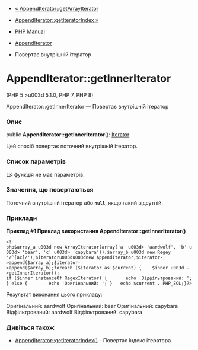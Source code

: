 - [«
AppendIterator::getArrayIterator](appenditerator.getarrayiterator.md)
- [AppendIterator::getIteratorIndex
»](appenditerator.getiteratorindex.md)

- [PHP Manual](index.md)
- [AppendIterator](class.appenditerator.md)
- Повертає внутрішній ітератор

# AppendIterator::getInnerIterator

(PHP 5 \>u003d 5.1.0, PHP 7, PHP 8)

AppendIterator::getInnerIterator — Повертає внутрішній ітератор

### Опис

public **AppendIterator::getInnerIterator**():
[Iterator](class.iterator.md)

Цей спосіб повертає поточний внутрішній ітератор.

### Список параметрів

Ця функція не має параметрів.

### Значення, що повертаються

Поточний внутрішній ітератор або **`null`**, якщо такий відсутній.

### Приклади

**Приклад #1 Приклад використання
**AppendIterator::getInnerIterator()****

` <?php$array_a u003d new ArrayIterator(array('a' u003d> 'aardwolf', 'b' u003d> 'bear', 'c' u003d> 'capybara'));$array_b u003d new Regey '/^[ac]/');$iteratoru003du003dnew AppendIterator;$iterator->append($array_a);$iterator->append($array_b);foreach ($iterator as $current) {    $inner u003d ->getInnerIterator(); if ($inner instanceOf RegexIterator) {       echo 'Відфільтрований: '; } else {        echo 'Оригінальний: '; }   echo $current . PHP_EOL;}?> `

Результат виконання цього прикладу:

Оригінальний: aardwolf
Оригінальний: bear
Оригінальний: capybara
Відфільтрований: aardwolf
Відфільтрований: capybara

### Дивіться також

- [AppendIterator::getIteratorIndex()](appenditerator.getiteratorindex.md) -
Повертає індекс ітератора
